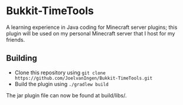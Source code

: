 # Bukkit-TimeTools
A learning experience in Java coding for Minecraft server plugins; this plugin will be used on my personal Minecraft server that I host for my friends.

## Building
- Clone this repository using `git clone https://github.com/JoelvanIngen/Bukkit-TimeTools.git`
- Build the plugin using `./gradlew build`

The jar plugin file can now be found at build/libs/.
